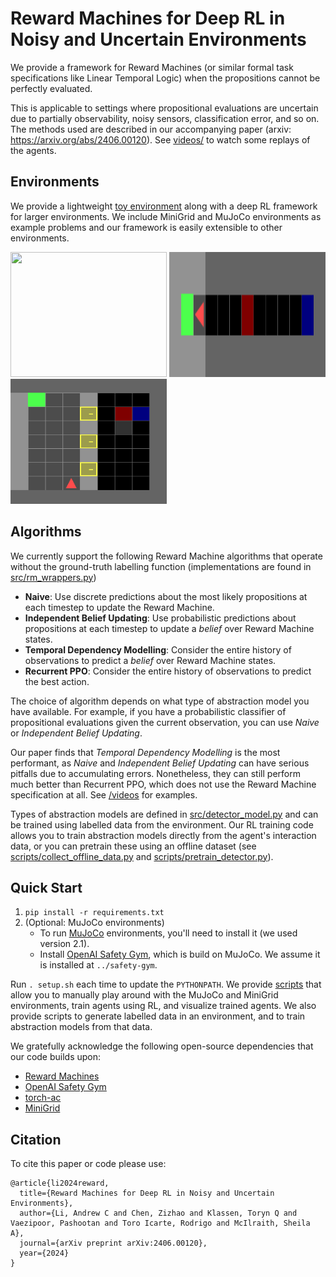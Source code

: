# Reward Machines for Deep RL in Noisy and Uncertain Environments



We provide a framework for Reward Machines (or similar formal task specifications like Linear Temporal Logic) when the propositions cannot be perfectly evaluated. 

This is applicable to settings where propositional evaluations are uncertain due to partially observability, noisy sensors, classification error, and so on. The methods used are described in our accompanying paper (arxiv: https://arxiv.org/abs/2406.00120). See [videos/](videos/) to watch some replays of the agents. 

## Environments
We provide a lightweight [toy environment](toy_experiments/) along with a deep RL framework for larger environments. We include MiniGrid and MuJoCo environments as example problems and our framework is easily extensible to other environments. 

<img src="videos/colour-v0.gif" width="250" height="200"> <img src="videos/tdm_traffic.gif" width="250" height="200"> <img src="videos/tdm_kitchen.gif" width="250" height="200">

## Algorithms
We currently support the following Reward Machine algorithms that operate without the ground-truth labelling function (implementations are found in [src/rm_wrappers.py](src/rm_wrappers.py))

- **Naive**: Use discrete predictions about the most likely propositions at each timestep to update the Reward Machine.
- **Independent Belief Updating**: Use probabilistic predictions about propositions at each timestep to update a *belief* over Reward Machine states.
- **Temporal Dependency Modelling**: Consider the entire history of observations to predict a *belief* over Reward Machine states.
- **Recurrent PPO**: Consider the entire history of observations to predict the best action.

The choice of algorithm depends on what type of abstraction model you have available. For example, if you have a probabilistic classifier of propositional evaluations given the current observation, you can use *Naive* or *Independent Belief Updating*. 

Our paper finds that *Temporal Dependency Modelling* is the most performant, as *Naive* and *Independent Belief Updating* can have serious pitfalls due to accumulating errors. Nonetheless, they can still perform much better than Recurrent PPO, which does not use the Reward Machine specification at all. See [/videos](/videos) for examples.

Types of abstraction models are defined in [src/detector_model.py](src/detector_model.py) and can be trained using labelled data from the environment. Our RL training code allows you to train abstraction models directly from the agent's interaction data, or you can pretrain these using an offline dataset (see [scripts/collect_offline_data.py](scripts/collect_offline_data.py) and [scripts/pretrain_detector.py](scripts/pretrain_detector.py)).

## Quick Start
1. `pip install -r requirements.txt`
2. (Optional: MuJoCo environments)
   - To run [MuJoCo](https://mujoco.org/) environments, you'll need to install it (we used version 2.1).
   - Install [OpenAI Safety Gym](https://github.com/openai/safety-gym), which is build on MuJoCo. We assume it is installed at `../safety-gym`.

Run `. setup.sh` each time to update the `PYTHONPATH`. We provide [scripts](scripts/) that allow you to manually play around with the MuJoCo and MiniGrid environments, train agents using RL, and visualize trained agents. We also provide scripts to generate labelled data in an environment, and to train abstraction models from that data.

We gratefully acknowledge the following open-source dependencies that our code builds upon:
- [Reward Machines](https://github.com/RodrigoToroIcarte/reward_machines)
- [OpenAI Safety Gym](https://github.com/openai/safety-gym)
- [torch-ac](https://github.com/lcswillems/torch-ac)
- [MiniGrid](https://github.com/Farama-Foundation/Minigrid)

## Citation

To cite this paper or code please use:

```
@article{li2024reward,
  title={Reward Machines for Deep RL in Noisy and Uncertain Environments},
  author={Li, Andrew C and Chen, Zizhao and Klassen, Toryn Q and Vaezipoor, Pashootan and Toro Icarte, Rodrigo and McIlraith, Sheila A},
  journal={arXiv preprint arXiv:2406.00120},
  year={2024}
}
```
